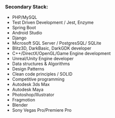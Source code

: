 ### Secondary Stack:
- PHP/MySQL
- Test Driven Development / Jest, Enzyme
- Spring Boot
- Android Studio
- Django
- Microsoft SQL Server / PostgresSQL/ SQLite
- Blitz3D, DarkBasic, DarkGDK developer
- C++/DirectX/OpenGL/Game Engine development
- Unreal/Unity Engine developer
- Data structures & Algorithms
- Design Patterns
- Clean code principles / SOLID
- Competitive programming
- Autodesk 3ds Max
- Autodesk Maya
- Photoshop/Illustrator
- Fragmotion
- Blender
- Sony Vegas Pro/Premiere Pro